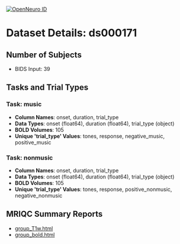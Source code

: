 [![OpenNeuro ID](https://img.shields.io/badge/OpenNeuro_Dataset-ds000171-blue?style=for-the-badge)](https://openneuro.org/datasets/ds000171)

# Dataset Details: ds000171

## Number of Subjects
- BIDS Input: 39

## Tasks and Trial Types
### Task: music
- **Column Names**: onset, duration, trial_type
- **Data Types**: onset (float64), duration (float64), trial_type (object)
- **BOLD Volumes**: 105
- **Unique 'trial_type' Values**: tones, response, negative_music, positive_music

### Task: nonmusic
- **Column Names**: onset, duration, trial_type
- **Data Types**: onset (float64), duration (float64), trial_type (object)
- **BOLD Volumes**: 105
- **Unique 'trial_type' Values**: tones, response, positive_nonmusic, negative_nonmusic

## MRIQC Summary Reports
- [group_T1w.html](https://htmlpreview.github.io/?https://github.com/demidenm/openneuro_glmfitlins/blob/main/statsmodel_specs/ds000171/mriqc_summary/group_T1w.html)
- [group_bold.html](https://htmlpreview.github.io/?https://github.com/demidenm/openneuro_glmfitlins/blob/main/statsmodel_specs/ds000171/mriqc_summary/group_bold.html)
